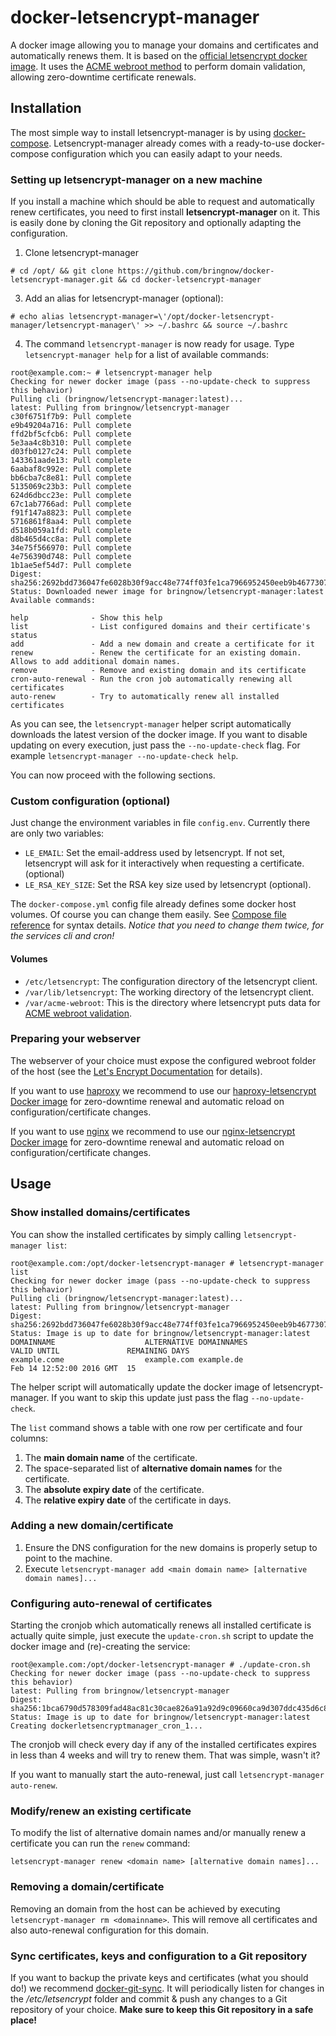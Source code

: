 # docker-letsencrypt-manager
A docker image allowing you to manage your domains and certificates and automatically renews them. It is based on the [official letsencrypt docker image](https://letsencrypt.readthedocs.org/en/latest/using.html#running-with-docker). It uses the [ACME webroot method](http://letsencrypt.readthedocs.org/en/latest/using.html#webroot) to perform domain validation, allowing zero-downtime certificate renewals.

## Installation

The most simple way to install letsencrypt-manager is by using [docker-compose](https://docs.docker.com/compose/). Letsencrypt-manager already comes with a ready-to-use docker-compose configuration which you can easily adapt to your needs.

### Setting up letsencrypt-manager on a new machine

If you install a machine which should be able to request and automatically renew certificates, you need to first install **letsencrypt-manager** on it. This is easily done by cloning the Git repository and optionally adapting the configuration.

1. Clone letsencrypt-manager
```
# cd /opt/ && git clone https://github.com/bringnow/docker-letsencrypt-manager.git && cd docker-letsencrypt-manager
```
3. Add an alias for letsencrypt-manager (optional):
```
# echo alias letsencrypt-manager=\'/opt/docker-letsencrypt-manager/letsencrypt-manager\' >> ~/.bashrc && source ~/.bashrc
```
4. The command `letsencrypt-manager` is now ready for usage. Type `letsencrypt-manager help` for a list of available commands:
```
root@example.com:~ # letsencrypt-manager help
Checking for newer docker image (pass --no-update-check to suppress this behavior)
Pulling cli (bringnow/letsencrypt-manager:latest)...
latest: Pulling from bringnow/letsencrypt-manager
c30f6751f7b9: Pull complete
e9b49204a716: Pull complete
ffd2bf5cfcb6: Pull complete
5e3aa4c8b310: Pull complete
d03fb0127c24: Pull complete
143361aade13: Pull complete
6aabaf8c992e: Pull complete
bb6cba7c8e81: Pull complete
5135069c23b3: Pull complete
624d6dbcc23e: Pull complete
67c1ab7766ad: Pull complete
f91f147a8823: Pull complete
5716861f8aa4: Pull complete
d518b059a1fd: Pull complete
d8b465d4cc8a: Pull complete
34e75f566970: Pull complete
4e756390d748: Pull complete
1b1ae5ef54d7: Pull complete
Digest: sha256:2692bdd736047fe6028b30f9acc48e774ff03fe1ca7966952450eeb9b4677307
Status: Downloaded newer image for bringnow/letsencrypt-manager:latest
Available commands:

help              - Show this help
list              - List configured domains and their certificate's status
add               - Add a new domain and create a certificate for it
renew             - Renew the certificate for an existing domain. Allows to add additional domain names.
remove            - Remove and existing domain and its certificate
cron-auto-renewal - Run the cron job automatically renewing all certificates
auto-renew        - Try to automatically renew all installed certificates
```

As you can see, the `letsencrypt-manager` helper script automatically downloads the latest version of the docker image. If you want to disable updating on every execution, just pass the `--no-update-check` flag. For example `letsencrypt-manager --no-update-check help`.

You can now proceed with the following sections.

### Custom configuration (optional)

Just change the environment variables in file `config.env`. Currently there are only two variables:

* `LE_EMAIL`: Set the email-address used by letsencrypt. If not set, letsencrypt will ask for it interactively when requesting a certificate. (optional)
* `LE_RSA_KEY_SIZE`: Set the RSA key size used by letsencrypt (optional).

The `docker-compose.yml` config file already defines some docker host volumes. Of course you can change them easily. See [Compose file reference](https://docs.docker.com/compose/compose-file/#volumes-volume-driver) for syntax details. *Notice that you need to change them twice, for the services cli and cron!*

#### Volumes

* `/etc/letsencrypt`: The configuration directory of the letsencrypt client.
* `/var/lib/letsencrypt`: The working directory of the letsencrypt client.
* `/var/acme-webroot`: This is the directory where letsencrypt puts data for [ACME webroot validation](http://letsencrypt.readthedocs.org/en/latest/using.html#webroot).

### Preparing your webserver

The webserver of your choice must expose the configured webroot folder of the host (see the [Let's Encrypt Documentation](http://letsencrypt.readthedocs.org/en/latest/using.html#webroot) for details).

If you want to use [haproxy](http://www.haproxy.org/) we recommend to use our [haproxy-letsencrypt Docker image](https://github.com/bringnow/docker-haproxy-letsencrypt) for zero-downtime renewal and automatic reload on configuration/certificate changes.

If you want to use [nginx](http://nginx.org/) we recommend to use our [nginx-letsencrypt Docker image](https://github.com/bringnow/docker-nginx-letsencrypt) for zero-downtime renewal and automatic reload on configuration/certificate changes.

## Usage

### Show installed domains/certificates

You can show the installed certificates by simply calling `letsencrypt-manager list`:

```
root@example.com:/opt/docker-letsencrypt-manager # letsencrypt-manager list
Checking for newer docker image (pass --no-update-check to suppress this behavior)
Pulling cli (bringnow/letsencrypt-manager:latest)...
latest: Pulling from bringnow/letsencrypt-manager
Digest: sha256:2692bdd736047fe6028b30f9acc48e774ff03fe1ca7966952450eeb9b4677307
Status: Image is up to date for bringnow/letsencrypt-manager:latest
DOMAINNAME                    ALTERNATIVE DOMAINNAMES                        VALID UNTIL               REMAINING DAYS
example.come                  example.com example.de                         Feb 14 12:52:00 2016 GMT  15
```

The helper script will automatically update the docker image of letsencrypt-manager. If you want to skip this update just pass the flag `--no-update-check`.

The `list` command shows a table with one row per certificate and four columns:

1. The **main domain name** of the certificate.
2. The space-separated list of **alternative domain names** for the certificate.
3. The **absolute expiry date** of the certificate.
4. The **relative expiry date** of the certificate in days.

### Adding a new domain/certificate

1. Ensure the DNS configuration for the new domains is properly setup to point to the machine.
2. Execute `letsencrypt-manager add <main domain name> [alternative domain names]...`

### Configuring auto-renewal of certificates

Starting the cronjob which automatically renews all installed certificate is actually quite simple, just execute the `update-cron.sh` script to update the docker image and (re)-creating the service:

```
root@example.com:/opt/docker-letsencrypt-manager # ./update-cron.sh
Checking for newer docker image (pass --no-update-check to suppress this behavior)
latest: Pulling from bringnow/letsencrypt-manager
Digest: sha256:1bca6790d578309fad48ac81c30cae826a91a92d9c09660ca9d307ddc435d6c8
Status: Image is up to date for bringnow/letsencrypt-manager:latest
Creating dockerletsencryptmanager_cron_1...
```

The cronjob will check every day if any of the installed certificates expires in less than 4 weeks and will try to renew them. That was simple, wasn't it?

If you want to manually start the auto-renewal, just call `letsencrypt-manager auto-renew`.

### Modify/renew an existing certificate

To modify the list of alternative domain names and/or manually renew a certificate you can run the `renew` command:

```
letsencrypt-manager renew <domain name> [alternative domain names]...
```

### Removing a domain/certificate

Removing an domain from the host can be achieved by executing `letsencrypt-manager rm <domainname>`. This will remove all certificates and also auto-renewal configuration for this domain.

### Sync certificates, keys and configuration to a Git repository

If you want to backup the private keys and certificates (what you should do!) we recommend [docker-git-sync](https://github.com/bringnow/docker-git-sync). It will periodically listen for changes in the */etc/letsencrypt* folder and commit & push any changes to a Git repository of your choice. **Make sure to keep this Git repository in a safe place!**
